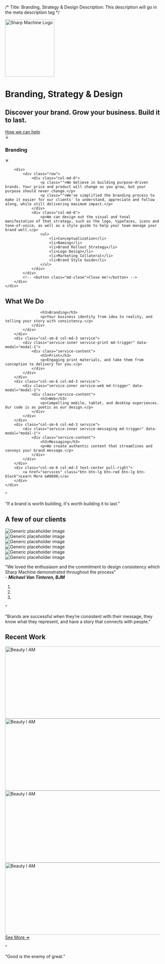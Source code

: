 /*
Title: Branding, Strategy &amp; Design
Description: This description will go in the meta description tag
*/

<div class="jumbotron text-center">
	<img src="themes/smm/img/logo.png" class="logo" alt="Sharp Machine Logo" width="160px" height="187px">
	<h1 class="title">Branding, Strategy <span class="ampersand">&amp;</span> Design</h1>
	<h2>Discover your brand.  Grow your business.  Build it to last.</h2>
	<div class="jumbo-call">
		<a href="#what-we-do" class="btn btn-cream btn-lg" role="button">How we can help</a>
	</div>
	<div class="down-arrow">&darr;</div>
</div>

<div class="md-modal md-effect-12" id="modal-1">
	<div class="md-content">
		<h3 class="text-left">Branding</h3>
		<div class="close-box">
			<span class="pull-right md-close">&#10005;</span>
		</div>
		
		<div>
			<div class="row">
				<div class="col-md-6">
					<p class="">We believe in building purpose-driven brands. Your price and product will change as you grow, but your purpose should never change.</p>
					<p class="">We've simplified the branding process to make it easier for our clients' to understand, appreciate and follow along, while still delivering maximum impact.</p>
				</div>
				<div class="col-md-6">
					<p>We can design out the visual and tonal manifestation of that strategy, such as the logo, typefaces, icons and tone-of-voice, as well as a style guide to help your team manage your brand well.</p>
					<ul>
						<li>Conceptualization</li>
						<li>Naming</li>
						<li>Brand Rollout Strategy</li>
						<li>Logo Design</li>
						<li>Marketing Collateral</li>
						<li>Brand Style Guide</li>
					</ul>
				</div>
			</div>
			<!-- <button class="md-close">Close me!</button> -->
		</div>
	</div>
</div>  

<!-- What we do -->
<div id="what-we-do" class="anchor"></div>
<div class="container">
	<h2 class="headline text-center">What We Do</h2>
	<div class="row">
		<div class="col-sm-6 col-md-3 service">
			<div class="service-inner service-branding-identity md-trigger" data-modal="modal-1">
				<!-- <img src="themes/smm/img/brand-identity.png" alt=""> -->
				<div class="service-content">
					
					<h3>Branding</h3>
					<p>Your business identity from idea to reality, and telling your story with consistency.</p>
				</div>
			</div>
		</div>
		<div class="col-sm-6 col-md-3 service">
			<div class="service-inner service-print md-trigger" data-modal="modal-1">
				<div class="service-content">
					<h3>Print</h3>
					<p>Engaging print materials, and take them from conception to delivery for you.</p>
				</div>
			</div>
		</div>
		<div class="col-sm-6 col-md-3 service">
			<div class="service-inner service-web md-trigger" data-modal="modal-1">
				<div class="service-content">
					<h3>Web</h3>
					<p>Compelling mobile, tablet, and desktop experiences. Our code is as poetic as our design.</p>
				</div>
			</div>
		</div>
		<div class="col-sm-6 col-md-3 service">
			<div class="service-inner service-messaging md-trigger" data-modal="modal-1">
				<div class="service-content">
					<h3>Messaging</h3>
					<p>We create authentic content that streamlines and conveys your brand message.</p>
				</div>
			</div>
		</div>
		<div class="col-sm-6 col-md-3 text-center pull-right">
			<a href="services" class="btn btn-lg btn-red btn-lg btn-block">Learn More &#8608;</a>
		</div>
	</div>
</div>

<!-- Belief #1 -->
<div class="well well-lg">
	<div class="diamond">
		<div class="borderrr">
			<p>&#8220;</p>
		</div>
	</div>
	<div class="container">
		<p class="lead">&#8220;If a brand is worth building, it's worth building it to last.&#8221;</p>
		<div class="accent"></div>
	</div>
</div>

<!-- A few of our clients -->
<section class="cream">
	<div class="container">
		<h2 class="headline text-center">A few of our clients</h2>
		<div class="row">
			<div class="col-md-2 col-md-offset-1">
				<div class="client-logo">
					<img src="themes/smm/img/bia.png" class="featurette-image img-responsive" alt="Generic placeholder image">
				</div>
			</div>
			<div class="col-md-2">
				<div class="client-logo">
					<img src="themes/smm/img/fth.png" class="featurette-image img-responsive" alt="Generic placeholder image">
				</div>
			</div>
			<div class="col-md-2">
				<div class="client-logo">
					<img src="themes/smm/img/was.png" class="featurette-image img-responsive" alt="Generic placeholder image">
				</div>
			</div>
			<div class="col-md-2">
				<div class="client-logo">
					<img src="themes/smm/img/bjm.png" class="featurette-image img-responsive" alt="Generic placeholder image">
				</div>
			</div>
			<div class="col-md-2">
				<div class="client-logo">
					<img src="themes/smm/img/otb.png" class="featurette-image img-responsive" alt="Generic placeholder image">
				</div>
			</div>
		</div>
	</div>
</section>

<section id="testimonies">
	<div class="container">
		<div class="row client-testimonial">
			<div class="col-md-8 col-md-offset-2">
				<div class="row">
					<div class="col-sm-3">
						<img src="themes/smm/img/jonathan.jpg" class="img-responsive img-circle" alt="Generic placeholder image">
					</div>
					<div class="col-sm-9">
						<p>"We loved the enthusiasm and the commitment to design consistency which Sharp Machine demonstrated throughout the process" <br> <cite>- <strong>Michael Van Tinteren, BJM</strong></cite></p>
					</div>
					<ol class="carousel-indicators">
						<li data-target="#carousel-example-generic" data-slide-to="0" class="active"></li>
						<li data-target="#carousel-example-generic" data-slide-to="1"></li>
						<li data-target="#carousel-example-generic" data-slide-to="2"></li>
					</ol>
				</div>
			</div>
		</div>
	</div>
</section>

<!-- Belief #2 -->
<div class="well well-lg">
	<div class="diamond">
		<div class="borderrr">
			<p>&#8220;</p>
		</div>
	</div>
	<div class="container">
		<p class="lead">&#8220;Brands are successful when they’re consistent with their message, they know what they represent, and have a story that connects with people.&#8221;</p>
		<div class="accent"></div>
	</div>
</div>

<!-- Recent Work -->
<section id="recent-work">
	<div class="container">
		<h2 class="headline text-center">Recent Work</h2>
		<div class="row">
			<div class="col-sm-6">
				<div class="work">
					<a href="work/piece"><img src="themes/smm/img/bia-lg.jpg" class="img-responsive" alt="Beauty I AM" width="570" height="234"></a>
				</div>
			</div>
			<div class="col-sm-6">
				<div class="work">
					<a href="#">
						<img src="themes/smm/img/globacom-lg.jpg" class="img-responsive" alt="Beauty I AM" width="570" height="234">
					</a>
				</div>
			</div>
			<div class="col-sm-6">
				<div class="work">
					<a href="#">
						<img src="themes/smm/img/otb-lg.jpg" class="img-responsive" alt="Beauty I AM" width="570" height="234">
					</a>
				</div>
			</div>
			<div class="col-sm-6">
				<div class="work">
					<a href="#">
						<img src="themes/smm/img/uh-lg.jpg" class="img-responsive" alt="Beauty I AM" width="570" height="234">
					</a>
				</div>
			</div>
			<div class="clearfix"></div>
			<div class="col-xs-12 text-right">
				<a href="work" class="btn btn-lg btn-red btn-lg">See More &#8608;</a>
			</div>
		</div>
	</div>
</section>

<!-- Belief #3 -->
<div class="well well-lg hidden">
	<div class="diamond">
		<div class="borderrr">
			<p>&#8220;</p>
		</div>
	</div>
	<div class="container">
		<p class="lead">&#8220;Good is the enemy of great.&#8221;</p>
		<div class="accent"></div>
	</div>
</div>

<!-- the overlay element -->
<div class="md-overlay"></div>